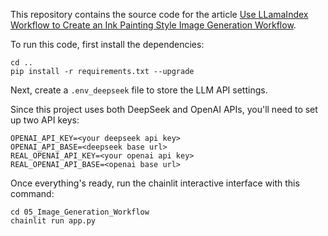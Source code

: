 This repository contains the source code for the article [Use LLamaIndex Workflow to Create an Ink Painting Style Image Generation Workflow](https://www.dataleadsfuture.com/use-llamaindex-workflow-to-create-an-ink-painting-style-image-generation-workflow/).

To run this code, first install the dependencies:

```shell
cd ..
pip install -r requirements.txt --upgrade
```

Next, create a `.env_deepseek` file to store the LLM API settings.

Since this project uses both DeepSeek and OpenAI APIs, you'll need to set up two API keys:

```shell
OPENAI_API_KEY=<your deepseek api key>
OPENAI_API_BASE=<deepseek base url>
REAL_OPENAI_API_KEY=<your openai api key>
REAL_OPENAI_API_BASE=<openai base url>
```

Once everything's ready, run the chainlit interactive interface with this command:

```shell
cd 05_Image_Generation_Workflow
chainlit run app.py
```